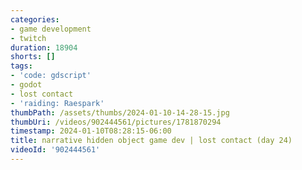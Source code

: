 ```yaml
---
categories:
- game development
- twitch
duration: 18904
shorts: []
tags:
- 'code: gdscript'
- godot
- lost contact
- 'raiding: Raespark'
thumbPath: /assets/thumbs/2024-01-10-14-28-15.jpg
thumbUri: /videos/902444561/pictures/1781870294
timestamp: 2024-01-10T08:28:15-06:00
title: narrative hidden object game dev | lost contact (day 24)
videoId: '902444561'
---
```

